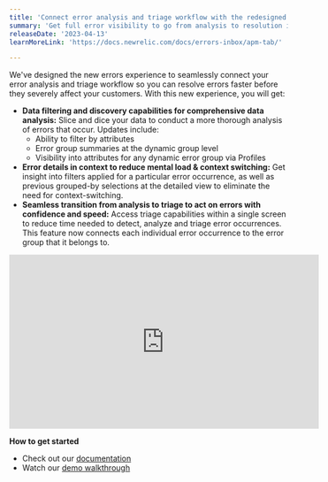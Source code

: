 ```yaml
---
title: 'Connect error analysis and triage workflow with the redesigned errors experience' 
summary: 'Get full error visibility to go from analysis to resolution in a few clicks' 
releaseDate: '2023-04-13' 
learnMoreLink: 'https://docs.newrelic.com/docs/errors-inbox/apm-tab/' 

---
```

We've designed the new errors experience to seamlessly connect your error analysis and triage workflow so you can resolve errors faster before they severely affect your customers. With this new experience, you will get:

* **Data filtering and discovery capabilities for comprehensive data analysis:** Slice and dice your data to conduct a more thorough analysis of errors that occur. Updates include:
  * Ability to filter by attributes
  * Error group summaries at the dynamic group level
  * Visibility into attributes for any dynamic error group via Profiles
* **Error details in context to reduce mental load & context switching:** Get insight into filters applied for a particular error occurrence, as well as previous grouped-by selections at the detailed view to eliminate the need for context-switching.
* **Seamless transition from analysis to triage to act on errors with confidence and speed:** Access triage capabilities within a single screen to reduce time needed to detect, analyze and triage error occurrences. This feature now connects each individual error occurrence to the error group that it belongs to.

<iframe width="560" height="315" src="https://www.youtube.com/watch?v=i5_NVpMA_B8" frameborder="0" allow="accelerometer; autoplay; clipboard-write; encrypted-media; gyroscope; picture-in-picture" allowfullscreen></iframe>

**How to get started**
* Check out our [documentation](https://docs.newrelic.com/docs/errors-inbox/apm-tab/)
*  Watch our [demo walkthrough](https://www.youtube.com/watch?v=i5_NVpMA_B8)



